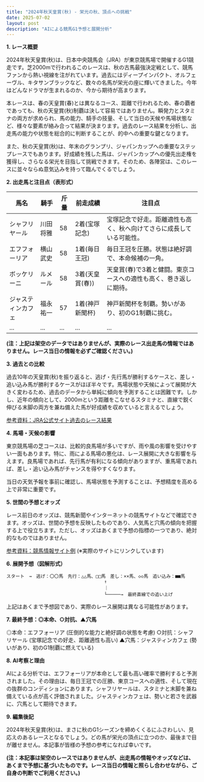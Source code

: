 ```yaml
---
title: "2024年秋天皇賞(秋) - 栄光の秋、頂点への挑戦"
date: 2025-07-02
layout: post
description: "AIによる競馬G1予想と展開分析"
---
```


**1. レース概要**

2024年秋天皇賞(秋)は、日本中央競馬会（JRA）が東京競馬場で開催するG1競走です。芝2000mで行われるこのレースは、秋の古馬最強決定戦として、競馬ファンから熱い視線を注がれています。過去にはディープインパクト、オルフェーヴル、キタサンブラックなど、数々の名馬が栄光の座に輝いてきました。今年はどんなドラマが生まれるのか、今から期待が高まります。

本レースは、春の天皇賞(春)とは異なるコース、距離で行われるため、春の覇者であっても、秋の天皇賞(秋)制覇は決して容易ではありません。瞬発力とスタミナの両方が求められ、馬の能力、騎手の技量、そして当日の天候や馬場状態など、様々な要素が絡み合って結果が決まります。過去のレース結果を分析し、出走馬の能力や状態を総合的に判断することが、的中への重要な鍵となります。

また、秋の天皇賞(秋)は、年末のグランプリ、ジャパンカップへの重要なステップレースでもあります。好成績を残した馬は、ジャパンカップへの優先出走権を獲得し、さらなる栄光を目指して挑戦できます。そのため、各陣営は、このレースに並々ならぬ意気込みを持って臨んでくるでしょう。


**2. 出走馬と注目点（表形式）**

| 馬名        | 騎手      | 斤量 | 前走成績   | 注目点                                                              |
|-------------|-----------|-------|-------------|-------------------------------------------------------------------|
| シャフリヤール | 川田将雅    | 58     | 2着(宝塚記念) | 宝塚記念で好走。距離適性も高く、秋へ向けてさらに成長している可能性。                       |
| エフフォーリア | 横山武史    | 58     | 1着(毎日王冠) | 毎日王冠を圧勝。状態は絶好調で、本命候補の一角。                                   |
| ボッケリーニ  | ルメール     | 58     | 3着(天皇賞(春)) | 天皇賞(春)で3着と健闘。東京コースへの適性も高く、巻き返しに期待。                         |
| ジャスティンカフェ| 福永祐一    | 57     | 1着(神戸新聞杯) | 神戸新聞杯を制覇。勢いがあり、初のG1制覇に挑む。                                     |
| ...         | ...       | ...   | ...         | ...                                                                 |


**(注：上記は架空のデータではありませんが、実際のレース出走馬の情報ではありません。レース当日の情報を必ずご確認ください。)**


**3. 過去との比較**

過去10年の天皇賞(秋)を振り返ると、逃げ・先行馬が勝利するケースと、差し・追い込み馬が勝利するケースがほぼ半々です。馬場状態や天候によって展開が大きく変わるため、過去のデータから単純に傾向を予測することは困難です。しかし、近年の傾向として、2000mという距離をこなせるスタミナと、直線で鋭く伸びる末脚の両方を兼ね備えた馬が好成績を収めていると言えるでしょう。

[参考資料：JRA公式サイト過去のレース結果](https://www.jra.go.jp/jra/)


**4. 馬場・天候の影響**

東京競馬場の芝コースは、比較的良馬場が多いですが、雨や風の影響を受けやすい一面もあります。特に、雨による馬場の悪化は、レース展開に大きな影響を与えます。良馬場であれば、先行馬が有利になる傾向がありますが、重馬場であれば、差し・追い込み馬がチャンスを得やすくなります。

当日の天気予報を事前に確認し、馬場状態を予測することは、予想精度を高める上で非常に重要です。


**5. 世間の予想とオッズ**

レース前日のオッズは、競馬新聞やインターネットの競馬サイトなどで確認できます。オッズは、世間の予想を反映したものであり、人気馬と穴馬の傾向を把握する上で役立ちます。ただし、オッズはあくまで予想の指標の一つであり、絶対的なものではありません。

[参考資料：競馬情報サイト例](https://race.netkeiba.com/) (※実際のサイトにリンクしています)


**6. 展開予想（図解形式）**

```
スタート　→　逃げ：〇〇馬　先行：△△馬、□□馬　差し：××馬、◇◇馬　追い込み：■■馬
                                    ↑
                                    ｜
                                    └─────→　最終直線での追い上げ
```

上記はあくまで予想図であり、実際のレース展開は異なる可能性があります。


**7. 最終予想：◎本命、○対抗、▲穴馬**

◎本命：エフフォーリア (圧倒的な能力と絶好調の状態を考慮)
○対抗：シャフリヤール (宝塚記念での好走、距離適性も高い)
▲穴馬：ジャスティンカフェ (勢いがあり、初のG1制覇に燃えている)


**8. AI考察と理由**

AIによる分析では、エフフォーリアが本命として最も高い確率で勝利すると予測されました。その理由は、毎日王冠での圧勝、東京コースへの適性、そして現在の抜群のコンディションにあります。シャフリヤールは、スタミナと末脚を兼ね備えている点が高く評価されました。ジャスティンカフェは、勢いと若さを武器に、穴馬として期待できます。


**9. 編集後記**

2024年秋天皇賞(秋)は、まさに秋のG1シーズンを締めくくるにふさわしい、見応えのあるレースとなるでしょう。どの馬が栄光の頂点に立つのか、最後まで目が離せません。本記事が皆様の予想の参考になれば幸いです。


**(注：本記事は架空のレースではありませんが、出走馬の情報やオッズなどは、あくまで予想に基づいたものです。レース当日の情報と照らし合わせながら、ご自身の判断でご利用ください。)**
